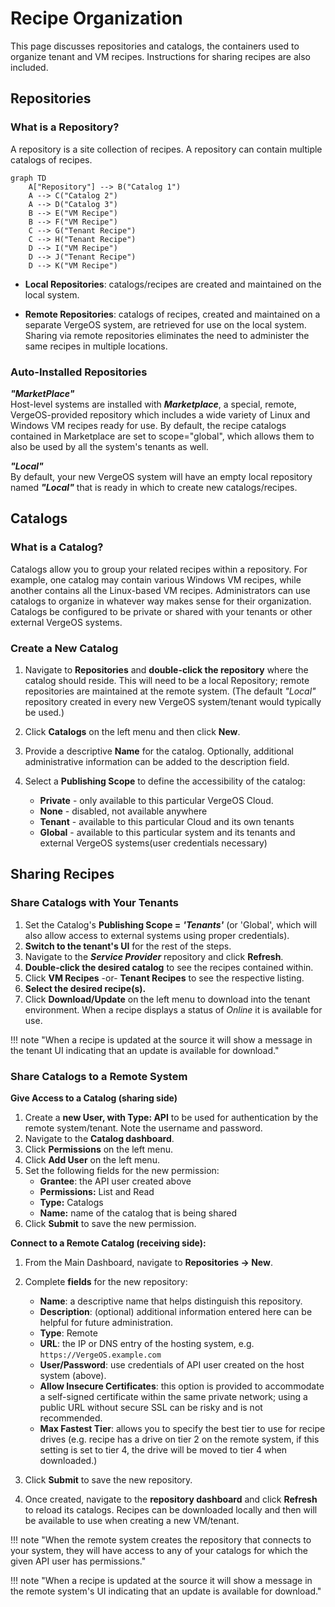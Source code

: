 # Recipe Organization

This page discusses repositories and catalogs, the containers used to organize tenant and VM recipes.  Instructions for sharing recipes are also included.  

## Repositories

### What is a Repository?

A repository is a site collection of recipes.  A repository can contain multiple catalogs of recipes.  

```mermaid
graph TD
    A["Repository"] --> B("Catalog 1")
    A --> C("Catalog 2")
    A --> D("Catalog 3")
    B --> E("VM Recipe")
    B --> F("VM Recipe")
    C --> G("Tenant Recipe")
    C --> H("Tenant Recipe")
    D --> I("VM Recipe")
    D --> J("Tenant Recipe")
    D --> K("VM Recipe")
```

* **Local Repositories**: catalogs/recipes are created and maintained on the local system.

* **Remote Repositories**: catalogs of recipes, created and maintained on a separate VergeOS system, are retrieved for use on the local system. Sharing via remote repositories eliminates the need to administer the same recipes in multiple locations.

### Auto-Installed Repositories

***"MarketPlace"***  
Host-level systems are installed with ***Marketplace***, a special, remote, VergeOS-provided repository which includes a wide variety of Linux and Windows VM recipes ready for use. By default, the recipe catalogs contained in Marketplace are set to scope="global", which allows them to also be used by all the system's tenants as well.  

***"Local"***  
By default, your new VergeOS system will have an empty local repository named ***"Local"*** that is ready in which to create new catalogs/recipes.  

## Catalogs

### What is a Catalog?

Catalogs allow you to group your related recipes within a repository.  For example, one catalog may contain various Windows VM recipes, while another contains all the Linux-based VM recipes. Administrators can use catalogs to organize in whatever way makes sense for their organization. Catalogs be configured to be private or shared with your tenants or other external VergeOS systems.

### Create a New Catalog

1. Navigate to **Repositories** and **double-click the repository** where the catalog should reside.  This will need to be a local Repository; remote repositories are maintained at the remote system. (The default *"Local"* repository created in every new VergeOS system/tenant would typically be used.)
2. Click **Catalogs** on the left menu and then click **New**.
3. Provide a descriptive **Name** for the catalog.  Optionally, additional administrative information can be added to the description field.
4. Select a **Publishing Scope** to define the accessibility of the catalog:  

    * **Private** - only available to this particular VergeOS Cloud.
    * **None** - disabled, not available anywhere
    * **Tenant** - available to this particular Cloud and its own tenants
    * **Global** - available to this particular system and its tenants and external VergeOS systems(user credentials necessary)

## Sharing Recipes

### Share Catalogs with Your Tenants

1. Set the Catalog's **Publishing Scope =** ***'Tenants'*** (or 'Global', which will also allow access to external systems using proper credentials).
2. **Switch to the tenant's UI** for the rest of the steps.
3. Navigate to the ***Service Provider*** repository and click **Refresh**.
4. **Double-click the desired catalog** to see the recipes contained within.
5. Click **VM Recipes** -or- **Tenant Recipes** to see the respective listing.
6. **Select the desired recipe(s).**
7. Click **Download/Update** on the left menu to download into the tenant environment.
When a recipe displays a status of *Online* it is available for use.

!!! note "When a recipe is updated at the source it will show a message in the tenant UI indicating that an update is available for download."

### Share Catalogs to a Remote System

**Give Access to a Catalog (sharing side)**  

1. Create a **new User, with Type: API** to be used for authentication by the remote system/tenant.  Note the username and password.
2. Navigate to the **Catalog dashboard**.
3. Click **Permissions** on the left menu.
4. Click **Add User** on the left menu.
5. Set the following fields for the new permission:
    * **Grantee**: the API user created above
    * **Permissions:** List and Read
    * **Type:** Catalogs
    * **Name:** name of the catalog that is being shared
6. Click **Submit** to save the new permission.

**Connect to a Remote Catalog (receiving side):**  

1. From the Main Dashboard, navigate to **Repositories -> New**.
2. Complete **fields** for the new repository:

   * **Name**: a descriptive name that helps distinguish this repository.
   * **Description**: (optional) additional information entered here can be helpful for future administration.
   * **Type**: Remote
   * **URL**: the IP or DNS entry of the hosting system, e.g. `https://VergeOS.example.com`
   * **User/Password**: use credentials of API user created on the host system (above).
   * **Allow Insecure Certificates**: this option is provided to accommodate a self-signed certificate within the same private network; using a public URL without secure SSL can be risky and is not recommended.  
   * **Max Fastest Tier**: allows you to specify the best tier to use for recipe drives (e.g. recipe has a drive on tier 2 on the remote system, if this setting is set to tier 4, the drive will be moved to tier 4 when downloaded.)

3. Click **Submit** to save the new repository.
4. Once created, navigate to the **repository dashboard** and click **Refresh** to reload its catalogs.  Recipes can be downloaded locally and then will be available to use when creating a new VM/tenant.

!!! note "When the remote system creates the repository that connects to your system, they will have access to any of your catalogs for which the given API user has permissions."

!!! note "When a recipe is updated at the source it will show a message in the remote system's UI indicating that an update is available for download."
